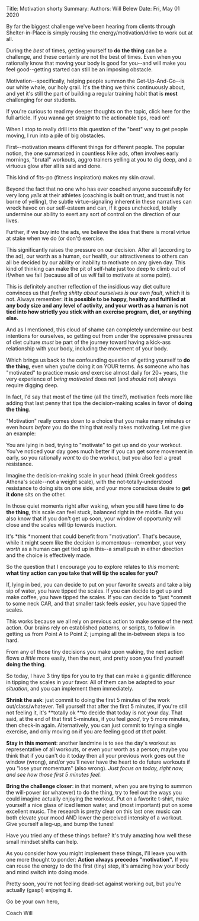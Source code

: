 Title:   Motivation shorty
Summary: 
Authors: Will Belew
Date:    Fri, May 01 2020
        

By far the biggest challenge we've been hearing from clients through Shelter-in-Place is simply rousing the energy/motivation/drive to work out at all.

During the *best* of times, getting yourself to **do the thing** can be a challenge, and these certainly are not the best of times. Even when you rationally know that moving your body is good for you--and will make you feel good--getting started can still be an imposing obstacle. 

Motivation--specifically, helping people summon the Get-Up-And-Go--is our white whale, our holy grail. It's the thing we think continuously about, and yet it's still the part of building a regular training habit that is **most** challenging for our students. 

If you're curious to read my deeper thoughts on the topic, click here for the full article. If you wanna get straight to the actionable tips, read on!

When I stop to really drill into this question of the "best" way to get people moving, I run into a pile of big obstacles.

First--motivation means different things for different people. The popular notion, the one summarized in countless Nike ads, often involves early mornings, "brutal" workouts, aggro trainers yelling at you to dig deep, and a virtuous glow after all is said and done.

This kind of fits-po (fitness inspiration) makes my skin crawl.

Beyond the fact that no one who has ever coached anyone successfully for very long *yells* at their athletes (coaching is built on trust, and trust is not borne of yelling), the subtle virtue-signaling inherent in these narratives can wreck havoc on our self-esteem and can, if it goes unchecked, totally undermine our ability to exert any sort of control on the direction of our lives.

Further, if we buy into the ads, we believe the idea that there is moral virtue at stake when we do (or don't) exercise. 

This significantly raises the pressure on our decision. After all (according to the ad), our worth as a human, our health, our attractiveness to others can all be decided by our ability or inability to motivate on any given day. This kind of thinking can make the pit of self-hate just too deep to climb out of if/when we fail (because all of us *will* fail to motivate at some point).

This is definitely another reflection of the insidious way diet culture convinces us that *feeling shitty about ourselves is our own fault*, which it is not. Always remember: **it is possible to be happy, healthy and fulfilled at any body size and any level of activity, and your worth as a human is not tied into how strictly you stick with an exercise program, diet, or anything else.** 

And as I mentioned, this cloud of shame can completely undermine our best intentions for ourselves, so getting out from under the oppressive pressures of diet culture *must* be part of the journey toward having a kick-ass relationship with your body, including the movement of your body. 

Which brings us back to the confounding question of getting yourself to **do the thing**, even when you're doing it on YOUR terms. As someone who has "motivated" to practice music *and* exercise almost daily for 20+ years, the very experience of *being motivated* does not (and *should* not) always require digging deep. 

In fact, I'd say that most of the time (all the time?), motivation feels more like adding that last penny that tips the decision-making scales in favor of **doing the thing**.

"Motivation" really comes down to a choice that you make many minutes or even hours *before* you do the thing that really takes motivating. Let me give an example:

You are lying in bed, trying to "motivate" to get up and do your workout. You've noticed your day goes much better if you can get some movement in early, so you rationally *want* to do the workout, but you also feel a great resistance. 

Imagine the decision-making scale in your head (think Greek goddess Athena's scale--not a weight scale), with the not-totally-understood resistance to doing sits on one side, and your more conscious desire to **get it done** sits on the other. 

In those quiet moments right after waking, when you still have time to **do the thing**, this scale can feel stuck, balanced right in the middle. But you also know that if you don't get up soon, your window of opportunity will close and the scales will tip towards inaction.

It's *this *moment that could benefit from "motivation". That's because, while it might seem like the decision is momentous--remember, your very *worth* as a human can get tied up in this--a small push in either direction and the choice is effectively made.

So the question that I encourage you to explore relates to *this* moment: **what tiny action can you take that will tip the scales for you?**

If, lying in bed, you can decide to put on your favorite sweats and take a big sip of water, you have tipped the scales. If you can decide to get up and make coffee, you have tipped the scales. If you can decide to *just *commit to some neck CAR, and that smaller task feels *easier*, you have tipped the scales. 

This works because we all rely on previous action to make sense of the next action. Our brains rely on established patterns, or scripts, to follow in getting us from Point A to Point Z; jumping all the in-between steps is too hard.

From any of those tiny decisions you make upon waking, the next action flows *a little* more easily, then the next, and pretty soon you find yourself **doing the thing**.

So today, I have 3 tiny tips for you to try that can make a gigantic difference in tipping the scales in your favor. All of them can be adapted to *your situation*, and you can implement them immediately. 

**Shrink the ask**: just commit to doing the first 5 minutes of the work out/class/whatever. Tell yourself that after the first 5 minutes, if you're still not feeling it, it's **totally ok **to decide that today is not your day. That said, at the end of that first 5-minutes, if you feel *good*, try 5 more minutes, then check-in again. Alternatively, you can just commit to trying a single exercise, and only moving on if you are feeling good *at that point*. 

**Stay in this moment**: another landmine is to see the day's workout as representative of all workouts, or even your worth as a person; maybe you think that if you can't do it today then all your previous work goes out the window (wrong), and/or you'll never have the heart to do future workouts if you "lose your momentum" (also wrong). *Just focus on today, right now, and see how those first 5 minutes feel.* 

**Bring the challenge closer**: in that moment, when you are trying to summon the will-power (or whatever) to do the thing, try to feel out the ways you could imagine actually enjoying the workout. Put on a favorite t-shirt, make yourself a nice glass of iced lemon water, and (most important) put on some excellent music. The research is pretty clear on this last one: music can both elevate your mood AND lower the perceived intensity of a workout. Give yourself a leg-up, and bump the tunes!

Have you tried any of these things before? It's truly amazing how well these small mindset shifts can help. 

As you consider how you might implement these things, I'll leave you with one more thought to ponder: **Action always precedes "motivation".** If you can rouse the energy to do the first (tiny) step, it's amazing how your body and mind switch into doing mode.

Pretty soon, you're not feeling dead-set against working out, but you're actually (gasp!) enjoying it.

Go be your own hero, 

Coach Will

